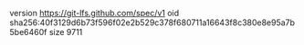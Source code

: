 version https://git-lfs.github.com/spec/v1
oid sha256:40f3129d6b73f596f02e2b529c378f680711a16643f8c380e8e95a7b5be6460f
size 9711
